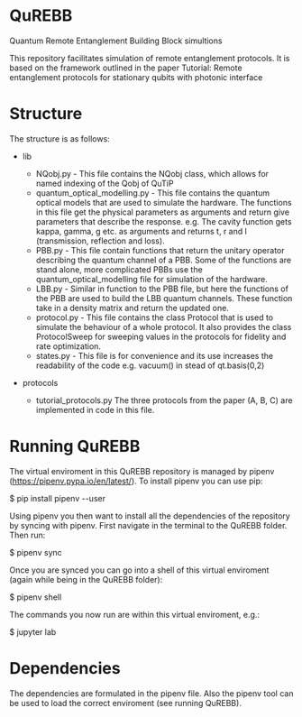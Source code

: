 # QuREBB

Quantum Remote Entanglement Building Block simultions

This repository facilitates simulation of remote entanglement protocols.
It is based on the framework outlined in the paper
Tutorial: Remote entanglement protocols for stationary qubits with photonic interface

# Structure 

The structure is as follows:
- lib
	- NQobj.py - 
	  This file contains the NQobj class, which allows for named indexing of the Qobj of QuTiP
	- quantum_optical_modelling.py - 
	  This file contains the quantum optical models that are used to simulate the hardware.
	  The functions in this file get the physical parameters as arguments and return give parameters that describe the response.
	  e.g. The cavity function gets kappa, gamma, g etc. as arguments and returns t, r and l (transmission, reflection and loss).
	- PBB.py - 
	  This file contain functions that return the unitary operator describing the quantum channel of a PBB.
	  Some of the functions are stand alone, more complicated PBBs use the quantum_optical_modelling file for simulation of the hardware.
	- LBB.py - 
	  Similar in function to the PBB file, but here the functions of the PBB are used to build the LBB quantum channels.
	  These function take in a density matrix and return the updated one.
	- protocol.py - 
	  This file contains the class Protocol that is used to simulate the behaviour of a whole protocol.
	  It also provides the class ProtocolSweep for sweeping values in the protocols for fidelity and rate optimization.
	- states.py - 
	  This file is for convenience and its use increases the readability of the code e.g. vacuum() in stead of qt.basis(0,2)

- protocols
	- tutorial_protocols.py
		The three protocols from the paper (A, B, C) are implemented in code in this file.

# Running QuREBB

The virtual enviroment in this QuREBB repository is managed by pipenv (https://pipenv.pypa.io/en/latest/).
To install pipenv you can use pip:

$ pip install pipenv --user

Using pipenv you then want to install all the dependencies of the repository by syncing with pipenv.
First navigate in the terminal to the QuREBB folder. Then run:

$ pipenv sync

Once you are synced you can go into a shell of this virtual enviroment (again while being in the QuREBB folder):

$ pipenv shell

The commands you now run are within this virtual enviroment, e.g.:

$ jupyter lab

# Dependencies 

The dependencies are formulated in the pipenv file.
Also the pipenv tool can be used to load the correct enviroment (see running QuREBB).
